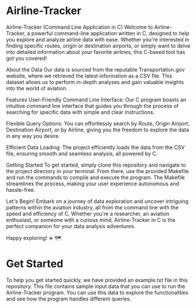 # Airline-Tracker

Airline-Tracker (Command Line Application in C)
Welcome to Airline-Tracker, a powerful command-line application written in C, designed to help you explore and analyze airline data with ease. Whether you're interested in finding specific routes, origin or destination airports, or simply want to delve into detailed information about your favorite airlines, this C-based tool has got you covered!

About the Data
Our data is sourced from the reputable Transportation.gov website, where we retrieved the latest information as a CSV file. This dataset allows us to perform in-depth analyses and gain valuable insights into the world of aviation.

Features
User-Friendly Command Line Interface: Our C program boasts an intuitive command line interface that guides you through the process of searching for specific data with simple and clear instructions.

Flexible Query Options: You can effortlessly search by Route, Origin Airport, Destination Airport, or by Airline, giving you the freedom to explore the data in any way you desire.

Efficient Data Loading: The project efficiently loads the data from the CSV file, ensuring smooth and seamless analysis, all powered by C.

Getting Started
To get started, simply clone this repository and navigate to the project directory in your terminal. From there, use the provided Makefile and run the commands to compile and execute the program. The Makefile streamlines the process, making your user experience autonomous and hassle-free.

Let's Begin!
Embark on a journey of data exploration and uncover intriguing patterns within the aviation industry, all from the command line with the speed and efficiency of C. Whether you're a researcher, an aviation enthusiast, or someone with a curious mind, Airline-Tracker in C is the perfect companion for your data analysis adventures.

Happy exploring! :airplane: :world_map:


# Get Started
To help you get started quickly, we have provided an example.txt file in this repository. This file contains sample input data that you can use to run the Airline-Tracker program. You can use this data to explore the functionalities and see how the program handles different queries.

